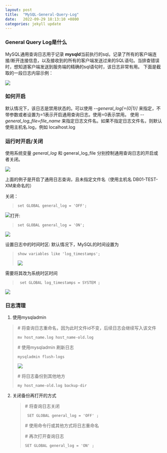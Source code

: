 ```yaml
---
layout: post
title:  "MySQL-General-Query-Log"
date:   2022-09-29 18:13:10 +0800
categories: jekyll update
---
```




### General Query Log是什么

MySQL通用查询日志用于记录 **mysqld**当前执行的sql。记录了所有的客户端连接/断开连接信息，以及接收到的所有的客户端发送过来的SQL语句。当排查错误时，想知道客户端发送到服务端的精确的sql语句时，该日志非常有用。
下面是截取的一段日志内容示例：

![]({{site.url}}\assets\img\20220928132752.png)
### 如何开启
默认情况下，该日志是禁用状态的。可以使用 *--general_log[={0|1}]* 来指定，不带参数或者设置为=1表示开启通用查询日志。使用=0表示禁用。
使用 *--general_log_file=file_name* 来指定日志文件名。如果不指定日志文件名，则默认使用主机名.log，例如 localhost.log

### 运行时开启/关闭
使用系统变量 *general_log* 和 general_log_file 分别控制通用查询日志的开启或者关闭。

![]({{site.url}}\assets\img\20220928134052.png)

上面的例子是开启了通用日志查询，且未指定文件名（使用主机名 DB01-TEST-XM来命名的）

关闭：
> `` set GLOBAL general_log = 'OFF'; ``

![]({{site.url}}\assets\img\20220928140925.png)打开:

> `` set GLOBAL general_log = 'ON'; ``

![]({{site.url}}\assets\img\20220928141102.png)

设置日志中的时间时区:
默认情况下，MySQL的时间设置为
> `` show variables like 'log_timestamps'; ``
>
> ![]({{site.url}}\assets\img\20220928141758.png)

需要将其改为系统时区时间
> `` set GLOBAL log_timestamps = SYSTEM ;``

![]({{site.url}}\assets\img\20220928141948.png)

### 日志清理
1. 使用mysqladmin
> \# 将查询日志重命名，因为此时文件id不变，后续日志会继续写入该文件
>
> `` mv host_name.log host_name-old.log ``
>
> \# 使用mysqladmin 刷新日志
>
> `` mysqladmin flush-logs ``
>
> ![]({{site.url}}\assets\img\20220928152708.png)
>
> \# 将日志备份到其他地方
>
> `` my host_name-old.log backup-dir ``



2. 关闭备份再打开的方式

   > \# 将查询日志关闭
   >
   > `` SET GLOBAL general_log = 'OFF' ;``
   >
   > \# 使用命令行或其他方式将日志重命名
   >
   > \# 再次打开查询日志
   >
   > `` SET GLOBAL general_log = 'ON' ; ``
   >
   > 


